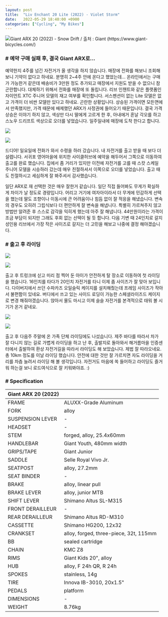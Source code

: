```yaml
---
layout: post
title:  "Liv Enchant 20 Lite (2022) - Violet Storm"
date:   2022-05-29 18:40:00 +0900
categories: ["Cycling", "My Bikes"]
---
```

![Giant ARX 20 (2022) - Snow Drift / 출처 : Giant (https://www.giant-bicycles.com/)](https://img1.daumcdn.net/thumb/R1280x0/?scode=mtistory2&fname=https%3A%2F%2Fblog.kakaocdn.net%2Fdn%2FkBOec%2FbtrESl4PeBz%2FT3jXysTBm05F81yzGkMeJ0%2Fimg.jpg)

### # 예약 구매 실패 후, 결국 Giant ARX로...

예약한지 4주를 넘긴 자전거가 올 생각을 하지 않습니다. 매장에 전화를 해보니 조회해보니 기약이 없다고 하네요. 분명히 2~4주 안에 온다고
했었는데... 온라인에서는 구매가 가능한거 같은데 배송비가 3만원 정도 추가되고 매장에서 지원도 받을 수 없으니 참 곤란합니다.
대체하기 위해서 전화를 매장에 또 돌립니다. 리브 인챈트와 같은 플랫폼인 자이언트 XTC 주니어 모델의 재고 여부를 확인합니다.
서스펜션이 없는 Lite 모델은 없고 가격이 더 비싼 모델만 있다고 하네요. 곤란한 상황입니다. 상승된 가격이면 모든면에서 만족했지만,
가격 때문에 배제했던 ARX가 사정권에 들어오기 때문입니다. 결국 가격 상승은 이야기 하지 않고, 색상만 다시 딸에게 고르게 한 후,
아내에거 혼날 각오를 하고 스노우 드리프트 색상으로 오더를 넣었습니다. 일주일내에 매장에 도착 한다고 합니다.

![](https://img1.daumcdn.net/thumb/R1280x0/?scode=mtistory2&fname=https%3A%2F%2Fblog.kakaocdn.net%2Fdn%2Fdzkiz6%2FbtrESmQes94%2FVpcakKWEyqaLGy3MDsJVVK%2Fimg.png)

![](https://img1.daumcdn.net/thumb/R1280x0/?scode=mtistory2&fname=https%3A%2F%2Fblog.kakaocdn.net%2Fdn%2FPQE93%2FbtrEQTutzeo%2FE0cdKBj59v4QxolLBrcJK1%2Fimg.png)

드디어! 일요일에 전화가 와서 수령을 하러 갔습니다. 내 자전거를 출고 받을 때 보다 더 설렙니다. 서귀포 영어마을에 위치한 사이클허브에
예약을 해두어서 그쪽으로 이동하여 출고를 완료 했습니다. 집에서 좀 거리가 있지만 이전에 자전거를 고를 때 스캇 스케일 주니어 모델을
시승하러 갔는데 매우 친절하셔서 이쪽으로 오더를 넣었습니다. 출고 때도 친절하시고 세심하게 잘 봐주셔서 감사했습니다.

일단 ARX로 재 선택한 것은 매우 잘한거 같습니다. 일단 직접 들어봐도 무게가 확실하게 차이가 날 정도로 경량입니다. 어리고 거기에 여자아이라서
더 무게에 민감하게 선택을 했는데 딸도 조향이나 이동시에 큰 어려움이나 힘듬 없이 잘 적응을 해냈습니다. 변속의 경우도 오히려 그립식보다
더 편안하게 잘 변속을 해냅니다. 특별히 가르쳐주지 않고 방법만 알려준 후 스스로 감각을 익히게 했는데 아주 잘 해냅니다. 44만원이라는 가격이
조금 부담이 되지만 그래도 후회 없는 선택이 될 듯 합니다. 다음 기변 때 24인치로 갈지 성인용 리브에서 가장 작은 사이즈로 갈지는 더 고민을
해보고 나중에 결정 해야겠습니다.



### # 출고 후 라이딩

![](https://img1.daumcdn.net/thumb/R1280x0/?scode=mtistory2&fname=https%3A%2F%2Fblog.kakaocdn.net%2Fdn%2FddmXRx%2FbtrERna5Lei%2F9eEvE3nFI0yP1X3ICDOa90%2Fimg.png)

![](https://img1.daumcdn.net/thumb/R1280x0/?scode=mtistory2&fname=https%3A%2F%2Fblog.kakaocdn.net%2Fdn%2FcuXy6Y%2FbtrEQSh2lrz%2FuSXX12sfN9DRu3poLaIlB1%2Fimg.png)

출고 후 트렁크에 싣고 미리 점 찍어 둔 아이가 안전하게 탈 장소로 이동하여 첫 라이딩을 했습니다. 16인치를 타다가 20인치 자전거를 타니
이제 좀 사이즈가 잘 맞아 보입니다. 다이버지에서 쓰던 수파카즈 오일슬릭 케이지를 설치해줬는데 프레임 사이즈가 작아서 불편함이 있네요.
버디에서 쓰고 있는 사이드 로딩이 가능한 스페셜라이즈드 케이지로 변경 해줘야겠습니다. 앉아서 물도 마시고 이제 슬슬 자전거를 본격적으로
태워 볼 시기가 온거 같네요.

![](https://img1.daumcdn.net/thumb/R1280x0/?scode=mtistory2&fname=https%3A%2F%2Fblog.kakaocdn.net%2Fdn%2Fc9Fz45%2FbtrESRijA9X%2F2QVr0K8SoxAA0KZKlAnZh0%2Fimg.jpg)

![](https://img1.daumcdn.net/thumb/R1280x0/?scode=mtistory2&fname=https%3A%2F%2Fblog.kakaocdn.net%2Fdn%2FbQnMea%2FbtrERn3a9oT%2FlK6F2qP9b3qvLHChNiihQk%2Fimg.jpg)

출고 후 다음주 주말에 온 가족 단체 라이딩에도 나섰습니다. 제주 바다를 따라서 차가 잘 다니지 않는 길로 가볍게 라이딩을 하고 난 후,
출발지로 돌아와서 해거름마을 인증센터에서 출발하여 환상 자전거길을 따라서 라이딩도 해 보았습니다. 제법 잘 따라오네요. 총 10km 정도를
이날 라이딩 했습니다. 안전에 대한 것만 잘 가르치면 자도 라이딩을 거리를 차츰 늘려서 라이딩 해 볼 생각입니다. 자전거도 마음에 쏙 들어하고
라이딩도 즐거워 하는걸 보니 로드여식으로 잘 키워봐야죠. :)



### # Specification

| **Giant ARX 20 (2022)** |                                        |
|-------------------------|----------------------------------------|
| FRAME                   | ALUXX-Grade Aluminum                   |
| FORK                    | alloy                                  |
| SUSPENSION LEVER        | \-                                     |
| HEADSET                 | \-                                     |
| STEM                    | forged, alloy, 25.4x60mm               |
| HANDLEBAR               | Giant Youth, 480mm width               |
| GRIPS/TAPE              | Giant Junior                           |
| SADDLE                  | Selle Royal Vivo Jr.                   |
| SEATPOST                | alloy, 27.2mm                          |
| SEAT BINDER             | \-                                     |
| BRAKE                   | alloy, linear pull                     |
| BRAKE LEVER             | alloy, junior MTB                      |
| SHIFT LEVER             | Shimano Altus SL-M315                  |
| FRONT DERAILLEUR        | \-                                     |
| REAR DERAILLEUR         | Shimano Altus RD-M310                  |
| CASSETTE                | Shimano HG200, 12x32                   |
| CRANKSET                | alloy, forged, three-piece, 32t, 115mm |
| BB                      | sealed cartridge                       |
| CHAIN                   | KMC Z8                                 |
| RIMS                    | Giant Kids 20", alloy                  |
| HUB                     | alloy, F 24h QR, R 24h                 |
| SPOKES                  | stainless, 14g                         |
| TIRE                    | Innova IB-3010, 20x1.5"                |
| PEDALS                  | platform                               |
| DIMENSIONS              | \-                                     |
| WEIGHT                  | 8.76kg                                 |